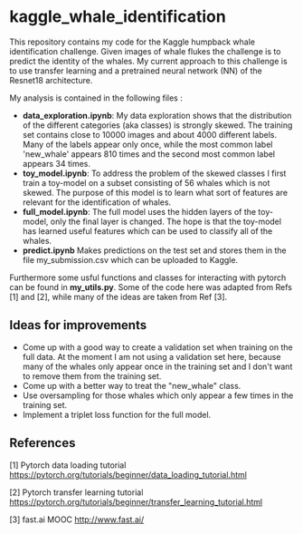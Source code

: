 # kaggle_whale_identification
This repository contains my code for the Kaggle humpback whale identification challenge. Given images of whale flukes the challenge is to predict the identity of the whales. My current approach to this challenge is to use transfer learning and a pretrained neural network (NN) of the Resnet18 architecture.

My analysis is contained in the following files : 
- **data_exploration.ipynb**: My data exploration shows that the distribution of the different categories (aka classes) is strongly skewed. The training set contains close to 10000 images and about 4000 different labels. Many of the labels appear only once, while the most common label 'new_whale' appears 810 times and the second most common label appears 34 times. 
- **toy_model.ipynb**: To address the problem of the skewed classes I first train a toy-model on a subset consisting of 56 whales which is not skewed. The purpose of this model is to learn what sort of features are relevant for the identification of whales.
- **full_model.ipynb**: The full model uses the hidden layers of the toy-model, only the final layer is changed. The hope is that the toy-model has learned useful features which can be used to classify all of the whales.
- **predict.ipynb** Makes predictions on the test set and stores them in the file my_submission.csv which can be uploaded to Kaggle.

Furthermore some usful functions and classes for interacting with pytorch can be found in **my_utils.py**. Some of the code here was adapted from Refs [1] and [2], while many of the ideas are taken from Ref [3].

## Ideas for improvements
- Come up with a good way to create a validation set when training on the full data. At the moment I am not using a validation set here, because many of the whales only appear once in the training set and I don't want to remove them from the training set.
- Come up with a better way to treat the "new_whale" class.
- Use oversampling for those whales which only appear a few times in the training set.
- Implement a triplet loss function for the full model.

## References
[1] Pytorch data loading tutorial https://pytorch.org/tutorials/beginner/data_loading_tutorial.html

[2] Pytorch transfer learning tutorial https://pytorch.org/tutorials/beginner/transfer_learning_tutorial.html

[3] fast.ai MOOC http://www.fast.ai/
